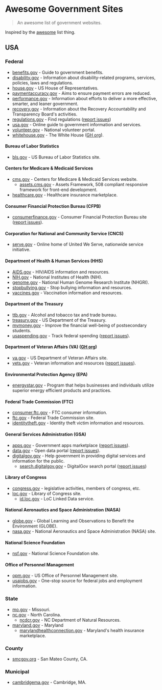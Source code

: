 # Awesome Government Sites

> An awesome list of government websites.

Inspired by the [awesome](https://github.com/sindresorhus/awesome) list thing.

## USA

### Federal

- [benefits.gov](http://www.benefits.gov) - Guide to government benefits.
- [disability.gov](https://www.disability.gov) - Information about disability-related programs, services, policies, laws and regulations.
- [house.gov](http://www.house.gov) - US House of Representatives.
- [paymentaccuracy.gov](https://paymentaccuracy.gov) - Aims to ensure payment errors are reduced.
- [performance.gov](https://www.performance.gov) - Information about efforts to deliver a more effective, smarter, and leaner government.
- [recovery.gov](http://www.recovery.gov) - Information about the Recovery Accountability and Transparency Board's activities.
- [regulations.gov](http://www.regulations.gov) - Find regulations ([report issues](https://github.com/regulationsgov/developers/issues))
- [usa.gov](https://www.usa.gov) - Online guide to government information and services.
- [volunteer.gov](https://www.volunteer.gov) - National volunteer portal.
- [whitehouse.gov](whitehouse.gov) - The White House ([GH org](https://github.com/whitehouse)).

#### Bureau of Labor Statistics

- [bls.gov](http://www.bls.gov) - US Bureau of Labor Statistics site.

#### Centers for Medicare & Medicaid Services

- [cms.gov](https://www.cms.gov) - Centers for Medicare & Medicaid Services website.
  - [assets.cms.gov](http://assets.cms.gov) - Assets Framework, 508 compliant responsive framework for front-end development.
- [healthcare.gov](https://www.healthcare.gov) - Healthcare insurance marketplace.

#### Consumer Financial Protection Bureau (CFPB)

- [consumerfinance.gov](http://www.consumerfinance.gov) - Consumer Financial Protection Bureau site ([report issues](https://github.com/cfpb/cfgov-refresh/issues)).

#### Corporation for National and Community Service (CNCS)

- [serve.gov](http://www.serve.gov) - Online home of United We Serve, nationwide service initiative.

#### Department of Health & Human Services (HHS)

- [AIDS.gov](https://www.aids.gov) - HIV/AIDS information and resources.
- [NIH.gov](http://www.nih.gov) - National Institutes of Health (NIH).
- [genome.gov](https://www.genome.gov) - National Human Genome Research Institute (NHGRI).
- [stopbullying.gov](http://www.stopbullying.gov) - Stop bullying information and resources.
- [vaccines.gov](http://www.vaccines.gov) - Vaccination information and resources.

#### Department of the Treasury

- [ttb.gov](http://www.ttb.gov) - Alcohol and tobacco tax and trade bureau.
- [treasury.gov](https://www.treasury.gov) - US Department of the Treasury.
- [mymoney.gov](http://www.mymoney.gov) - Improve the financial well-being of postsecondary students.
- [usaspending.gov](https://www.usaspending.gov) - Track federal spending ([report issues](https://github.com/fedspendingtransparency/USASpending-Issue-Tracker/issues)).

#### Department of Veteran Affairs (VA) ([GH org](https://github.com/department-of-veterans-affairs))

- [va.gov](http://www.va.gov) - US Department of Veteran Affairs site.
- [vets.gov](https://www.vets.gov) - Veteran information and resources ([report issues](https://github.com/department-of-veterans-affairs/vets-website/issues)).

#### Environmental Protection Agency (EPA)

- [energystar.gov](https://www.energystar.gov) - Program that helps businesses and individuals utilize superior energy efficient products and practices.

#### Federal Trade Commission (FTC)

- [consumer.ftc.gov](https://www.consumer.ftc.gov) - FTC consumer information.
- [ftc.gov](https://www.ftc.gov) - Federal Trade Commission site.
- [identitytheft.gov](https://www.identitytheft.gov) - Identity theft victim information and resources.

#### General Services Administration (GSA)

- [apps.gov](https://www.apps.gov) - Government apps marketplace ([report issues](https://github.com/presidential-innovation-fellows/apps-gov/issues)).
- [data.gov](http://www.data.gov) - Open data portal ([report issues](https://github.com/GSA/data.gov/issues)).
- [digitalgov.gov](http://www.digitalgov.gov) - Help government in providing digital services and information for the public.
  - [search.digitalgov.gov](http://search.digitalgov.gov) - DigitalGov search portal ([report issues](https://github.com/GSA/search.digitalgov.gov/issues))

#### Library of Congress

- [congress.gov](https://www.congress.gov) - legislative activities, members of congress, etc.
- [loc.gov](https://www.loc.gov) - Library of Congress site.
  - [id.loc.gov](http://id.loc.gov) - LoC Linked Data service.

#### National Aeronautics and Space Administration (NASA)

- [globe.gov](http://www.globe.gov) - Global Learning and Observations to Benefit the Environment (GLOBE).
- [nasa.gov](https://www.nasa.gov) - National Aeronautics and Space Administration (NASA) site.

#### National Science Foundation

- [nsf.gov](http://www.nsf.gov) - National Science Foundation site.

#### Office of Personnel Management

- [opm.gov](https://www.opm.gov) - US Office of Personnel Management site.
- [usajobs.gov](https://www.usajobs.gov) - One-stop source for federal jobs and employment information.

### State

- [mo.gov](https://www.mo.gov) - Missouri.
- [nc.gov](https://www.nc.gov) - North Carolina.
  - [ncdcr.gov](http://www.ncdcr.gov) - NC Department of Natural Resources.
- [maryland.gov](http://www.maryland.gov) - Maryland
  - [marylandhealthconnection.gov](https://www.marylandhealthconnection.gov) - Maryland's health insurance marketplace.

### County

- [smcgov.org](https://smcgov.org) - San Mateo County, CA.

### Municipal

- [cambridgema.gov](https://www.cambridgema.gov/) - Cambridge, MA.

